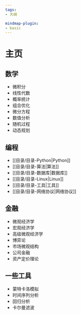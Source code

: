 ```yaml
---
tags:
- 大纲

mindmap-plugin:
- basic
---
```


# 主页

## 数学
- 微积分
- 线性代数
- 概率统计
- 组合优化
- 微分方程
- 数值分析
- 随机过程
- 动态规划

## 编程
- [[目录/目录-Python|Python]]
- [[目录/目录-算法|算法]]
- [[目录/目录-数据库|数据库]]
- [[目录/目录-Linux|Linux]]
- [[目录/目录-工具|工具]]
- [[目录/目录-网络协议|网络协议]]

## 金融
- 微观经济学
- 宏观经济学
- 高级微观经济学
- 博弈论
- 市场微观结构
- 公司金融
- 资产定价理论

## 一些工具
- 蒙特卡洛模拟
- 时间序列分析
- 回归分析
- 卡尔曼滤波